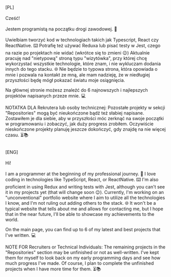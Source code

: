 [PL] <br><br>
Cześć! <br><br>
Jestem programistą na początku drogi zawodowej. 🚀 <br><br>
Uwielbiam tworzyć kod w technologiach takich jak Typescript, React czy ReactNative. ⌨️ 
Potrafię też używać Reduxa lub pisać testy w Jest, czego na razie po projektach nie widać (wkrótce się to zmieni 😉) 
Aktualnie pracuję nad "nietypową" stroną typu "wizytówka", przy której chcę wykorzystać wszystkie technologie, które znam, i nie wykluczam dodania innych do tego stacku. 🌐 Nie będzie to typowa strona, która opowiada o mnie i pozwala na kontakt ze mną, ale mam nadzieję, że w niedługiej przyszłości będę mógł pokazać światu moje osiągnięcia. 

Na głównej stronie możesz znaleźć do 6 najnowszych i najlepszych projektów napisanych przeze mnie. 💻 

NOTATKA DLA Rekrutera lub osoby technicznej: Pozostałe projekty w sekcji "Repositories" mogą być nieukończone bądź też słabiej napisane. Zostawiłem je dla siebie, aby w przyszłości móc zerknąć na swoje początki w programowaniu i zobaczyć, jak duży progress zrobiłem. Oczywiście nieskończone projekty planuję jeszcze dokończyć, gdy znajdę na nie więcej czasu. ⏳📚 <br><br>

[ENG] <br><br>
Hi! <br><br>
I am a programmer at the beginning of my professional journey. 🚀 
I love coding in technologies like TypeScript, React, or ReactNative. ⌨️ 
I'm also proficient in using Redux and writing tests with Jest, although you can't see it in my projects yet (that will change soon 😉). 
Currently, I'm working on an "unconventional" portfolio website where I aim to utilize all the technologies I know, and I'm not ruling out adding others to the stack. 🌐 It won't be a typical website that tells about me and allows for contacting me, but I hope that in the near future, I'll be able to showcase my achievements to the world. <br>

On the main page, you can find up to 6 of my latest and best projects that I've written. 💻 

NOTE FOR Recruiters or Technical Individuals: The remaining projects in the "Repositories" section may be unfinished or not as well-written. I've kept them for myself to look back on my early programming days and see how much progress I've made. Of course, I plan to complete the unfinished projects when I have more time for them. ⏳📚 
<!--
**Etherek/Etherek** is a ✨ _special_ ✨ repository because its `README.md` (this file) appears on your GitHub profile.

Here are some ideas to get you started:

- 🔭 I’m currently working on ...
- 🌱 I’m currently learning ...
- 👯 I’m looking to collaborate on ...
- 🤔 I’m looking for help with ...
- 💬 Ask me about ...
- 📫 How to reach me: ...
- 😄 Pronouns: ...
- ⚡ Fun fact: ...
-->
